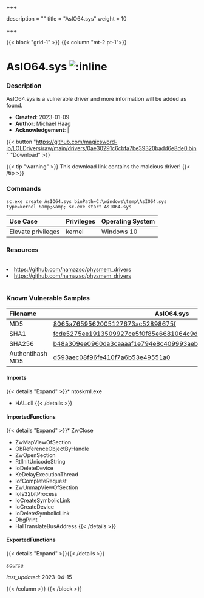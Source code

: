 +++

description = ""
title = "AsIO64.sys"
weight = 10

+++


{{< block "grid-1" >}}
{{< column "mt-2 pt-1">}}


# AsIO64.sys ![:inline](/images/twitter_verified.png) 


### Description

AsIO64.sys is a vulnerable driver and more information will be added as found.

- **Created**: 2023-01-09
- **Author**: Michael Haag
- **Acknowledgement**:  | [](https://twitter.com/)


{{< button "https://github.com/magicsword-io/LOLDrivers/raw/main/drivers/0ae30291c6cbfa7be39320badd6e8de0.bin" "Download" >}}

{{< tip "warning" >}}
This download link contains the malcious driver!
{{< /tip >}}

### Commands

```
sc.exe create AsIO64.sys binPath=C:\windows\temp\AsIO64.sys type=kernel &amp;&amp; sc.exe start AsIO64.sys
```

| Use Case | Privileges | Operating System | 
|:---- | ---- | ---- |
| Elevate privileges | kernel | Windows 10 |

### Resources
<br>
<li><a href=" https://github.com/namazso/physmem_drivers"> https://github.com/namazso/physmem_drivers</a></li>
<li><a href="https://github.com/namazso/physmem_drivers">https://github.com/namazso/physmem_drivers</a></li>
<br>

### Known Vulnerable Samples

| Filename | AsIO64.sys |
|:---- | ---- | 
| MD5 | <a href="https://www.virustotal.com/gui/file/8065a7659562005127673ac52898675f">8065a7659562005127673ac52898675f</a> |
| SHA1 | <a href="https://www.virustotal.com/gui/file/fcde5275ee1913509927ce5f0f85e6681064c9d2">fcde5275ee1913509927ce5f0f85e6681064c9d2</a> |
| SHA256 | <a href="https://www.virustotal.com/gui/file/b48a309ee0960da3caaaaf1e794e8c409993aeb3a2b64809f36b97aac8a1e62a">b48a309ee0960da3caaaaf1e794e8c409993aeb3a2b64809f36b97aac8a1e62a</a> |
| Authentihash MD5 | <a href="https://www.virustotal.com/gui/search/authentihash%d593aec08f96fe410f7a6b53e49551a0">d593aec08f96fe410f7a6b53e49551a0</a> || Authentihash SHA1 | <a href="https://www.virustotal.com/gui/search/authentihash%2ea631bfe3fd765e3a03b3165790faf8fdd8286b">2ea631bfe3fd765e3a03b3165790faf8fdd8286b</a> || Authentihash SHA256 | <a href="https://www.virustotal.com/gui/search/authentihash%906d8412b357379db9512e3f584fcda1f788acc1337e5b4d4eff5e6fa59324a6">906d8412b357379db9512e3f584fcda1f788acc1337e5b4d4eff5e6fa59324a6</a> || Publisher | ASUSTeK Computer Inc. || Signature | ASUSTeK Computer Inc., VeriSign Class 3 Code Signing 2004 CA, VeriSign Class 3 Public Primary CA   |
#### Imports
{{< details "Expand" >}}* ntoskrnl.exe
* HAL.dll
{{< /details >}}
#### ImportedFunctions
{{< details "Expand" >}}* ZwClose
* ZwMapViewOfSection
* ObReferenceObjectByHandle
* ZwOpenSection
* RtlInitUnicodeString
* IoDeleteDevice
* KeDelayExecutionThread
* IofCompleteRequest
* ZwUnmapViewOfSection
* IoIs32bitProcess
* IoCreateSymbolicLink
* IoCreateDevice
* IoDeleteSymbolicLink
* DbgPrint
* HalTranslateBusAddress
{{< /details >}}
#### ExportedFunctions
{{< details "Expand" >}}{{< /details >}}



[*source*](https://github.com/magicsword-io/LOLDrivers/tree/main/yaml/asio64.yaml)

*last_updated:* 2023-04-15








{{< /column >}}
{{< /block >}}
